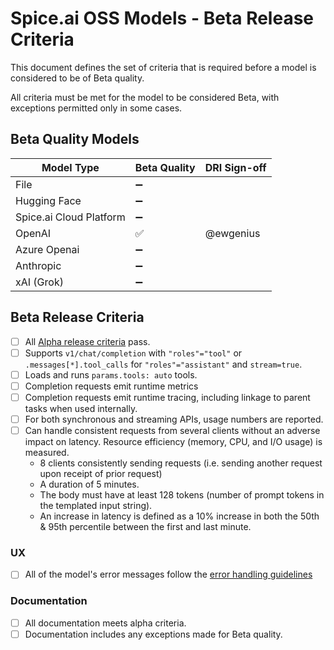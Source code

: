 # Spice.ai OSS Models - Beta Release Criteria

This document defines the set of criteria that is required before a model is considered to be of Beta quality.

All criteria must be met for the model to be considered Beta, with exceptions permitted only in some cases.

## Beta Quality Models

|     Model Type          | Beta Quality | DRI Sign-off |
| ----------------------- | ------------ | ------------ |
| File                    | ➖           |              |
| Hugging Face            | ➖           |              |
| Spice.ai Cloud Platform | ➖           |              |
| OpenAI                  | ✅            | @ewgenius   |
| Azure Openai            | ➖           |              |
| Anthropic               | ➖           |              |
| xAI (Grok)              | ➖           |              |

## Beta Release Criteria
- [ ] All [Alpha release criteria](./alpha.md) pass.
- [ ] Supports `v1/chat/completion` with `"roles"="tool"` or `.messages[*].tool_calls` for `"roles"="assistant"` and `stream=true`.
- [ ] Loads and runs `params.tools: auto` tools.
- [ ] Completion requests emit runtime metrics
- [ ] Completion requests emit runtime tracing, including linkage to parent tasks when used internally.
- [ ] For both synchronous and streaming APIs, usage numbers are reported.
- [ ] Can handle consistent requests from several clients without an adverse impact on latency. Resource efficiency (memory, CPU, and I/O usage) is measured.
  - 8 clients consistently sending requests (i.e. sending another request upon receipt of prior request)
  - A duration of 5 minutes.
  - The body must have at least 128 tokens (number of prompt tokens in the templated input string).
  - An increase in latency is defined as a 10% increase in both the 50th & 95th percentile between the first and last minute.

### UX
- [ ] All of the model's error messages follow the [error handling guidelines](../../dev/error_handling.md)

### Documentation
- [ ] All documentation meets alpha criteria.
- [ ] Documentation includes any exceptions made for Beta quality.
